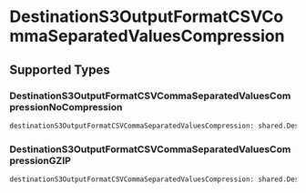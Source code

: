 # DestinationS3OutputFormatCSVCommaSeparatedValuesCompression


## Supported Types

### DestinationS3OutputFormatCSVCommaSeparatedValuesCompressionNoCompression

```python
destinationS3OutputFormatCSVCommaSeparatedValuesCompression: shared.DestinationS3OutputFormatCSVCommaSeparatedValuesCompressionNoCompression = /* values here */
```

### DestinationS3OutputFormatCSVCommaSeparatedValuesCompressionGZIP

```python
destinationS3OutputFormatCSVCommaSeparatedValuesCompression: shared.DestinationS3OutputFormatCSVCommaSeparatedValuesCompressionGZIP = /* values here */
```

